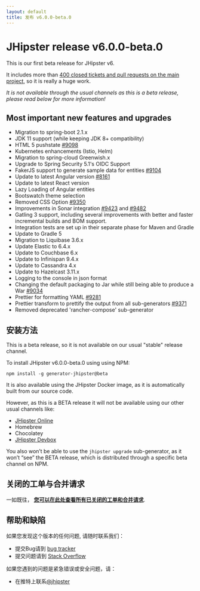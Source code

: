 ```yaml
---
layout: default
title: 发布 v6.0.0-beta.0
---
```


JHipster release v6.0.0-beta.0
==================

This is our first beta release for JHipster v6.

It includes more than [400 closed tickets and pull requests on the main project](https://github.com/jhipster/generator-jhipster/issues?q=milestone%3A6.0.0-beta.0+is%3Aclosed), so it is really a huge work.

_It is not available through the usual channels as this is a beta release, please read below for more information!_

Most important new features and upgrades
-------------

- Migration to spring-boot 2.1.x
- JDK 11 support (while keeping JDK 8+ compatibility)
- HTML 5 pushstate [#9098](https://github.com/jhipster/generator-jhipster/pull/9098)
- Kubernetes enhancements (Istio, Helm)
- Migration to spring-cloud Greenwish.x
- Upgrade to Spring Security 5.1's OIDC Support
- FakerJS support to generate sample data for entities [#9104](https://github.com/jhipster/generator-jhipster/pull/9104)
- Update to latest Angular version [#8161](https://github.com/jhipster/generator-jhipster/pull/8161)
- Update to latest React version
- Lazy Loading of Angular entities
- Bootswatch theme selection
- Removed CSS Option [#9350](https://github.com/jhipster/generator-jhipster/pull/9350)
- Improvements in Sonar integration [#9423](https://github.com/jhipster/generator-jhipster/pull/9423) and [#9482](https://github.com/jhipster/generator-jhipster/pull/9482)
- Gatling 3 support, including several improvements with better and faster incremental builds and BOM support.
- Integration tests are set up in their separate phase for Maven and Gradle
- Update to Gradle 5
- Migration to Liquibase 3.6.x
- Update Elastic to 6.4.x
- Update to Couchbase 6.x
- Update to Infinispan 9.4.x
- Update to Cassandra 4.x
- Update to Hazelcast 3.11.x
- Logging to the console in json format
- Changing the default packaging to Jar while still being able to produce a War [#9034](https://github.com/jhipster/generator-jhipster/pull/9034)
- Prettier for formatting YAML [#9281](https://github.com/jhipster/generator-jhipster/pull/9281)
- Prettier transform to prettify the output from all sub-generators [#9371](https://github.com/jhipster/generator-jhipster/pull/9371)
- Removed deprecated 'rancher-compose' sub-generator

安装方法
------------

This is a beta release, so it is not available on our usual "stable" release channel.

To install JHipster v6.0.0-beta.0 using using NPM:

    npm install -g generator-jhipster@beta

It is also available using the JHipster Docker image, as it is automatically built from our source code.

However, as this is a BETA release it will not be available using our other usual channels like:

- [JHipster Online](https://start.jhipster.tech)
- Homebrew
- Chocolatey
- [JHipster Devbox](https://github.com/jhipster/jhipster-devbox)

You also won’t be able to use the `jhipster upgrade` sub-generator, as it won’t “see” the BETA release, which is distributed through a specific beta channel on NPM.


关闭的工单与合并请求
------------
一如既往， __[您可以在此处查看所有已关闭的工单和合并请求](https://github.com/jhipster/generator-jhipster/issues?q=milestone%3A6.0.0-beta.0+is%3Aclosed)__.

帮助和缺陷
--------------

如果您发现这个版本的任何问题, 请随时联系我们：

- 提交Bug请到 [bug tracker](https://github.com/jhipster/generator-jhipster/issues?state=open)
- 提交问题请到 [Stack Overflow](http://stackoverflow.com/tags/jhipster/info)

如果您遇到的问题是紧急错误或安全问题，请：

- 在推特上联系[@jhipster](https://twitter.com/jhipster)
